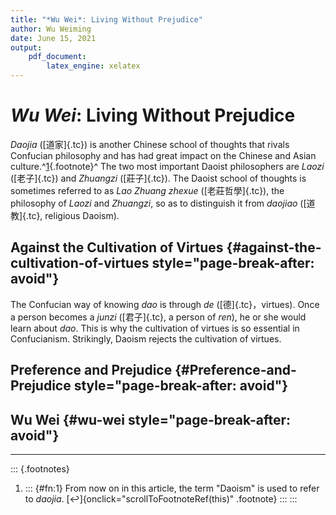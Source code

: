 ```yaml
---
title: "*Wu Wei*: Living Without Prejudice"
author: Wu Weiming
date: June 15, 2021
output:
    pdf_document:
        latex_engine: xelatex
---
```


# *Wu Wei*: Living Without Prejudice

*Daojia* ([道家]{.tc}) is another Chinese school of thoughts that rivals Confucian philosophy and has had great impact on the Chinese and Asian culture.^[1](#refn:1){.footnote}^ The two most important Daoist philosophers are *Laozi* ([老子]{.tc}) and *Zhuangzi* ([莊子]{.tc}). The Daoist school of thoughts is sometimes referred to as *Lao Zhuang zhexue* ([老莊哲學]{.tc}), the philosophy of *Laozi* and *Zhuangzi*, so as to distinguish it from *daojiao* ([道教]{.tc}, religious Daoism).

## Against the Cultivation of Virtues {#against-the-cultivation-of-virtues style="page-break-after: avoid"}

The Confucian way of knowing *dao* is through *de* ([德]{.tc}，virtues). Once a person becomes a *junzi* ([君子]{.tc}, a person of *ren*), he or she would learn about *dao*. This is why the cultivation of virtues is so essential in Confucianism. Strikingly, Daoism rejects the cultivation of virtues.

## Preference and Prejudice {#Preference-and-Prejudice style="page-break-after: avoid"}

## Wu Wei {#wu-wei style="page-break-after: avoid"}

------------------------------------------------------------------------

::: {.footnotes}
1.  ::: {#fn:1}
    From now on in this article, the term "Daoism" is used to refer to *daojia*.
    [↩︎]{onclick="scrollToFootnoteRef(this)" .footnote}
    :::
:::
